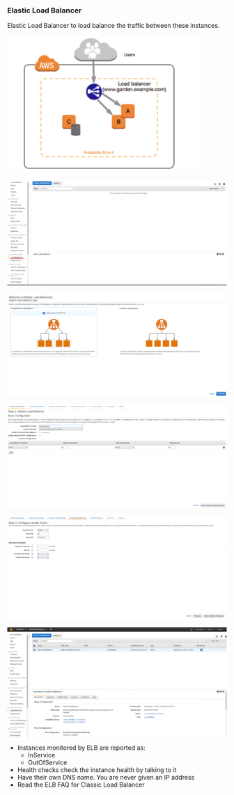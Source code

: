 ### Elastic Load Balancer

Elastic Load Balancer to load balance the traffic between these instances. 

![ec2_from_off_docs](../../images/EC2/load_balancer.png)

![ec2_from_off_docs](../../images/EC2/load_balancer_aws.png)

![ec2_from_off_docs](../../images/EC2/load_balancer_aws_1.png)

![ec2_from_off_docs](../../images/EC2/load_balancer_aws_2.png)

![ec2_from_off_docs](../../images/EC2/load_balancer_aws_3.png)

![ec2_from_off_docs](../../images/EC2/load_balancer_aws_4.png)


 - Instances monitored by ELB are reported as:
 	- InService
 	- OutOfService
 - Health checks check the instance health by talking to it
 - Have their own DNS name. You are never given an IP address
 - Read the ELB FAQ for Classic Load Balancer
